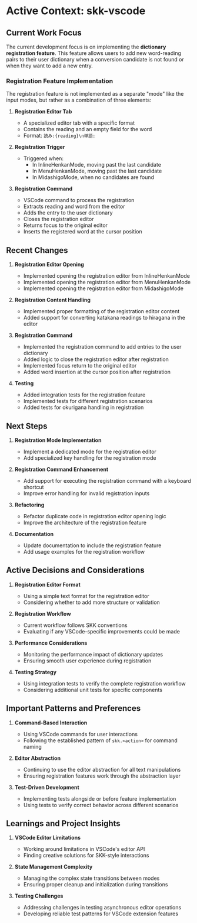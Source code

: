 # Active Context: skk-vscode

## Current Work Focus

The current development focus is on implementing the **dictionary registration feature**. This feature allows users to add new word-reading pairs to their user dictionary when a conversion candidate is not found or when they want to add a new entry.

### Registration Feature Implementation

The registration feature is not implemented as a separate "mode" like the input modes, but rather as a combination of three elements:

1. **Registration Editor Tab**
   - A specialized editor tab with a specific format
   - Contains the reading and an empty field for the word
   - Format: `読み:{reading}\n単語:`

2. **Registration Trigger**
   - Triggered when:
     - In InlineHenkanMode, moving past the last candidate
     - In MenuHenkanMode, moving past the last candidate
     - In MidashigoMode, when no candidates are found

3. **Registration Command**
   - VSCode command to process the registration
   - Extracts reading and word from the editor
   - Adds the entry to the user dictionary
   - Closes the registration editor
   - Returns focus to the original editor
   - Inserts the registered word at the cursor position

## Recent Changes

1. **Registration Editor Opening**
   - Implemented opening the registration editor from InlineHenkanMode
   - Implemented opening the registration editor from MenuHenkanMode
   - Implemented opening the registration editor from MidashigoMode

2. **Registration Content Handling**
   - Implemented proper formatting of the registration editor content
   - Added support for converting katakana readings to hiragana in the editor

3. **Registration Command**
   - Implemented the registration command to add entries to the user dictionary
   - Added logic to close the registration editor after registration
   - Implemented focus return to the original editor
   - Added word insertion at the cursor position after registration

4. **Testing**
   - Added integration tests for the registration feature
   - Implemented tests for different registration scenarios
   - Added tests for okurigana handling in registration

## Next Steps

1. **Registration Mode Implementation**
   - Implement a dedicated mode for the registration editor
   - Add specialized key handling for the registration mode

2. **Registration Command Enhancement**
   - Add support for executing the registration command with a keyboard shortcut
   - Improve error handling for invalid registration inputs

3. **Refactoring**
   - Refactor duplicate code in registration editor opening logic
   - Improve the architecture of the registration feature

4. **Documentation**
   - Update documentation to include the registration feature
   - Add usage examples for the registration workflow

## Active Decisions and Considerations

1. **Registration Editor Format**
   - Using a simple text format for the registration editor
   - Considering whether to add more structure or validation

2. **Registration Workflow**
   - Current workflow follows SKK conventions
   - Evaluating if any VSCode-specific improvements could be made

3. **Performance Considerations**
   - Monitoring the performance impact of dictionary updates
   - Ensuring smooth user experience during registration

4. **Testing Strategy**
   - Using integration tests to verify the complete registration workflow
   - Considering additional unit tests for specific components

## Important Patterns and Preferences

1. **Command-Based Interaction**
   - Using VSCode commands for user interactions
   - Following the established pattern of `skk.<action>` for command naming

2. **Editor Abstraction**
   - Continuing to use the editor abstraction for all text manipulations
   - Ensuring registration features work through the abstraction layer

3. **Test-Driven Development**
   - Implementing tests alongside or before feature implementation
   - Using tests to verify correct behavior across different scenarios

## Learnings and Project Insights

1. **VSCode Editor Limitations**
   - Working around limitations in VSCode's editor API
   - Finding creative solutions for SKK-style interactions

2. **State Management Complexity**
   - Managing the complex state transitions between modes
   - Ensuring proper cleanup and initialization during transitions

3. **Testing Challenges**
   - Addressing challenges in testing asynchronous editor operations
   - Developing reliable test patterns for VSCode extension features
